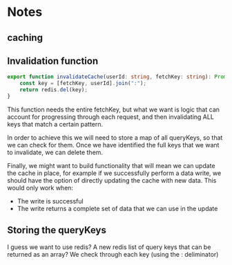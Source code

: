 # Notes

## caching

## Invalidation function

```ts
export function invalidateCache(userId: string, fetchKey: string): Promise<number> {
	const key = [fetchKey, userId].join(":");
	return redis.del(key);
}
```

This function needs the entire fetchKey, but what we want is logic that can account for progressing through each request, and then invalidating ALL keys
that match a certain pattern.

In order to achieve this we will need to store a map of all queryKeys, so that we can check for them.
Once we have identified the full keys that we want to invalidate, we can delete them.

Finally, we might want to build functionality that will mean we can update the cache in place, for example if we successfully perform a data write, we should
have the option of directly updating the cache with new data. This would only work when:

-   The write is successful
-   The write returns a complete set of data that we can use in the update

## Storing the queryKeys

I guess we want to use redis?
A new redis list of query keys that can be returned as an array?
We check through each key (using the : deliminator)

